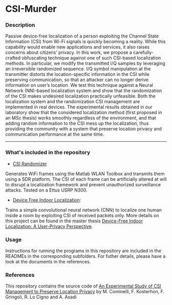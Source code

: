 # CSI-Murder

### Description

Passive device-free localization of a person exploiting the Channel State Information (CSI) from Wi-Fi signals is quickly becoming a reality. While this capability would enable new applications and services, it also raises concerns about citizens’ privacy. In this work, we propose a carefully-crafted obfuscating technique against one of such CSI-based localization methods. In particular, we modify the transmitted I/Q samples by leveraging an irreversible randomized sequence. I/Q symbol manipulation at the transmitter distorts the location-specific information in the CSI while preserving communication, so that an attacker can no longer derive information on user’s location. We test this technique against a Neural Network (NN)-based localization system and show that the randomization of the CSI makes undesired localization practically unfeasible. Both the localization system and the randomization CSI management are implemented in real devices. The experimental results obtained in our laboratory show that the considered localization method (first proposed in an MSc thesis) works smoothly regardless of the environment, and that adding random information to the CSI mess up the localization, thus providing the community with a system that preserve location privacy and communication performance at the same time.

---

### What's included in the repository 


- [CSI Randomizer](https://github.com/ansresearch/csi-murder/tree/master/csi-randomizer)

Generates WiFi frames using the Matlab WLAN Toolbox and transmits them using a SDR platform.
The CSI of each frame can be artificially altered at will to disrupt a localization framework and prevent unauthorized surveillance attacks.
Tested on a Ettus USRP N300.

- [Device Free Indoor Localization](https://github.com/ansresearch/csi-murder/tree/master/device-free-localization):

Trains a simple convolutional neural network (CNN) to localize one human inside a room by exploiting CSI of received packets only.
More details on this project can be found in the master thesis [Device-Free Indoor Localization: A User-Privacy Perspective](http://dx.doi.org/10.13140/RG.2.2.25468.56965).
			
### Usage

Instructions for running the programs in this repository are included in the READMEs in the corresponding subfolders.
For futher details, please have a look at the documents in the references.

### References

This repository contains the source code of [An Experimental Study of CSI Management to Preserve Location Privacy](https://dl.acm.org/doi/10.1145/3411276.3412187) by M. Cominelli, F. Kosterhon, F. Gringoli, R. Lo Cigno and A. Asadi
